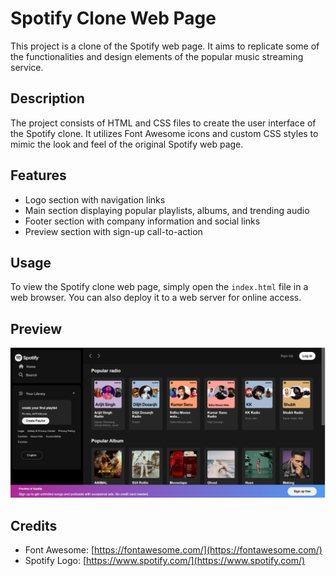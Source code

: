 # Spotify Clone Web Page

This project is a clone of the Spotify web page. It aims to replicate some of the functionalities and design elements of the popular music streaming service.

## Description

The project consists of HTML and CSS files to create the user interface of the Spotify clone. It utilizes Font Awesome icons and custom CSS styles to mimic the look and feel of the original Spotify web page.

## Features

- Logo section with navigation links
- Main section displaying popular playlists, albums, and trending audio
- Footer section with company information and social links
- Preview section with sign-up call-to-action

## Usage

To view the Spotify clone web page, simply open the `index.html` file in a web browser. You can also deploy it to a web server for online access.

## Preview

![Preview](preview.png)

## Credits

- Font Awesome: [https://fontawesome.com/](https://fontawesome.com/)
- Spotify Logo: [https://www.spotify.com/](https://www.spotify.com/)

